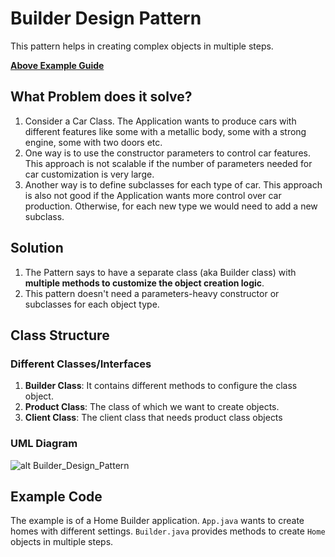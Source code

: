 # Builder Design Pattern
This pattern helps in creating complex objects in multiple steps.

[**Above Example Guide**](#example-code)

## What Problem does it solve?
1. Consider a Car Class. The Application wants to produce cars with different features like some with a metallic body, some with a strong engine, some with two doors etc.
2. One way is to use the constructor parameters to control car features. This approach is not scalable if the number of parameters needed for car customization is very large.
3. Another way is to define subclasses for each type of car. This approach is also not good if the Application wants more control over car production. Otherwise, for each new type we would need to add a new subclass.

## Solution
1. The Pattern says to have a separate class (aka Builder class) with **multiple methods to customize the object creation logic**.
2. This pattern doesn't need a parameters-heavy constructor or subclasses for each object type.

## Class Structure

### Different Classes/Interfaces
1. **Builder Class**: It contains different methods to configure the class object.
2. **Product Class**: The class of which we want to create objects.
3. **Client Class**: The client class that needs product class objects

### UML Diagram
![alt Builder_Design_Pattern](<Screenshot 2024-04-26 at 10.11.01 PM.png>)

## Example Code
The example is of a Home Builder application. `App.java` wants to create homes with different settings.
`Builder.java` provides methods to create `Home` objects in multiple steps.